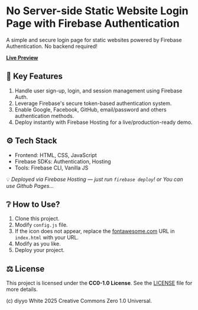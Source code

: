 # No Server-side Static Website Login Page with Firebase Authentication
A simple and secure login page for static websites powered by Firebase Authentication. No backend required!

[**Live Preview**](https://diyyo.pages.dev/project/firebaselogin)

## 🔑 Key Features
 1. Handle user sign-up, login, and session management using Firebase Auth.
2. Leverage Firebase's secure token-based authentication system.
3. Enable Google, Facebook, GitHub, email/password and others authentication methods.
4. Deploy instantly with Firebase Hosting for a live/production-ready demo.

## ⚙️ Tech Stack
-   Frontend: HTML, CSS, JavaScript
-   Firebase SDKs: Authentication, Hosting
-   Tools: Firebase CLI, Vanilla JS

💡 _Deployed via Firebase Hosting — just run `firebase deploy`! or You can use Github Pages..._

## ❔ How to Use?
1. Clone this project.
2. Modify `config.js` file.
3. If the icon does not appear, replace the [fontawesome.com](fontawesome.com) URL in `index.html` with your URL.
4. Modify as you like.
5. Deploy your project.

## ⚖️ License

This project is licensed under the **CC0-1.0 License**. See the [LICENSE](LICENSE) file for more details.

(c) diyyo White 2025 Creative Commons Zero 1.0 Universal.
